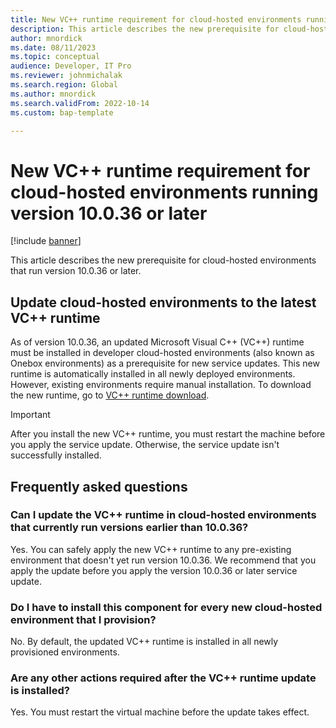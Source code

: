 ```yaml
---
title: New VC++ runtime requirement for cloud-hosted environments running version 10.0.36 or later
description: This article describes the new prerequisite for cloud-hosted environments that run version 10.0.36 or later.
author: mnordick
ms.date: 08/11/2023
ms.topic: conceptual
audience: Developer, IT Pro
ms.reviewer: johnmichalak
ms.search.region: Global
ms.author: mnordick
ms.search.validFrom: 2022-10-14
ms.custom: bap-template

---
```


#  New VC++ runtime requirement for cloud-hosted environments running version 10.0.36 or later

[!include [banner](../includes/banner.md)]

This article describes the new prerequisite for cloud-hosted environments that run version 10.0.36 or later.

## Update cloud-hosted environments to the latest VC++ runtime

As of version 10.0.36, an updated Microsoft Visual C++ (VC++) runtime must be installed in developer cloud-hosted environments (also known as Onebox environments) as a prerequisite for new service updates. This new runtime is automatically installed in all newly deployed environments. However, existing environments require manual installation. To download the new runtime, go to [VC++ runtime download](https://aka.ms/vs/17/release/VC_redist.x64.exe).

> [!IMPORTANT]
> After you install the new VC++ runtime, you must restart the machine before you apply the service update. Otherwise, the service update isn't successfully installed.

## Frequently asked questions

### Can I update the VC++ runtime in cloud-hosted environments that currently run versions earlier than 10.0.36?

Yes. You can safely apply the new VC++ runtime to any pre-existing environment that doesn't yet run version 10.0.36. We recommend that you apply the update before you apply the version 10.0.36 or later service update.

### Do I have to install this component for every new cloud-hosted environment that I provision?

No. By default, the updated VC++ runtime is installed in all newly provisioned environments.

### Are any other actions required after the VC++ runtime update is installed?

Yes. You must restart the virtual machine before the update takes effect.
